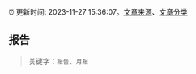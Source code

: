 :alarm_clock: 更新时间: 2023-11-27 15:36:07。[文章来源](/README.md)、[文章分类](/TAGS.md)

## 报告


> 关键字：`报告`、`月报`



